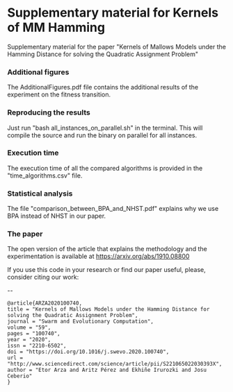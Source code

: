 # Supplementary material for Kernels of MM Hamming
Supplementary material for the paper "Kernels of Mallows Models under the Hamming Distance for solving the Quadratic Assignment Problem"


### Additional figures

The AdditionalFigures.pdf file contains the additional results of the experiment on the fitness transition.

### Reproducing the results

Just run "bash all_instances_on_parallel.sh" in the terminal. This will compile the source and run the binary on parallel for all instances.

### Execution time

The execution time of all the compared algorithms is provided in the "time_algorithms.csv" file.

### Statistical analysis

The file "comparison_between_BPA_and_NHST.pdf" explains why we use BPA instead of NHST in our paper.


### The paper

The open version of the article that explains the methodology and the experimentation is available at https://arxiv.org/abs/1910.08800

If you use this code in your research or find our paper useful, please, consider citing our work:

--

```
@article{ARZA2020100740,
title = "Kernels of Mallows Models under the Hamming Distance for solving the Quadratic Assignment Problem",
journal = "Swarm and Evolutionary Computation",
volume = "59",
pages = "100740",
year = "2020",
issn = "2210-6502",
doi = "https://doi.org/10.1016/j.swevo.2020.100740",
url = "http://www.sciencedirect.com/science/article/pii/S221065022030393X",
author = "Etor Arza and Aritz Pérez and Ekhiñe Irurozki and Josu Ceberio"
}
```
